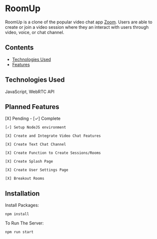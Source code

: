 # RoomUp

RoomUp is a clone of the popular video chat app [Zoom](https://zoom.us/). Users are able to create or join a video session where they an interact with users through video, voice, or chat channel.

## Contents
- [Technologies Used](#technologies-used)
- [Features](#features)

## Technologies Used

JavaScript, WebRTC API

## Planned Features
[X] Pending  - [✓] Complete

```
[✓] Setup NodeJS environment

[X] Create and Integrate Video Chat Features

[X] Create Text Chat Channel

[X] Create Function to Create Sessions/Rooms

[X] Create Splash Page

[X] Create User Settings Page

[X] Breakout Rooms
```

## Installation

Install Packages:
```
npm install
```

To Run The Server:
```
npm run start
```